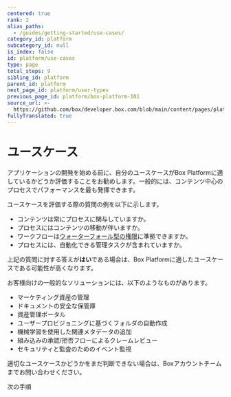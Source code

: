 ```yaml
---
centered: true
rank: 2
alias_paths:
  - /guides/getting-started/use-cases/
category_id: platform
subcategory_id: null
is_index: false
id: platform/use-cases
type: page
total_steps: 9
sibling_id: platform
parent_id: platform
next_page_id: platform/user-types
previous_page_id: platform/box-platform-101
source_url: >-
  https://github.com/box/developer.box.com/blob/main/content/pages/platform/use-cases.md
fullyTranslated: true
---
```

# ユースケース

アプリケーションの開発を始める前に、自分のユースケースがBox Platformに適しているかどうか評価することをお勧めします。一般的には、コンテンツ中心のプロセスでパフォーマンスを最も発揮できます。

ユースケースを評価する際の質問の例を以下に示します。

* コンテンツは常にプロセスに関与していますか。
* プロセスにはコンテンツの移動が伴いますか。 
* ワークフローは[ウォーターフォール型の権限][waterfall]に準拠できますか。
* プロセスには、自動化できる管理タスクが含まれていますか。

上記の質問に対する答えが**はい**である場合は、Box Platformに適したユースケースである可能性が高くなります。

お客様向けの一般的なソリューションには、以下のようなものがあります。

* マーケティング資産の管理
* ドキュメントの安全な保管庫
* 資産管理ポータル
* ユーザープロビジョニングに基づくフォルダの自動作成
* 機械学習を使用した関連メタデータの追加 
* 組み込みの承認/拒否フローによるクレームレビュー
* セキュリティと監査のためのイベント監視

適切なユースケースかどうかをまだ判断できない場合は、Boxアカウントチームまでお問い合わせください。

<!-- i18n-enable localize-links -->

[waterfall]: https://support.box.com/hc/ja/articles/360043697254-フォルダの権限について

<!-- i18n-disable localize-links -->

<Next>

次の手順

</Next>
